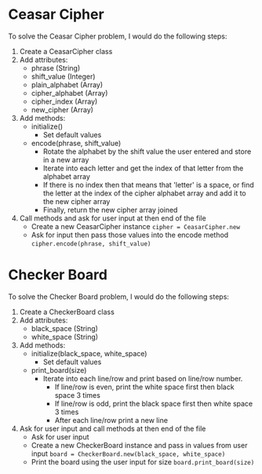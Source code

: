 # Ceasar Cipher
To solve the Ceasar Cipher problem, I would do the following steps:
1. Create a CeasarCipher class
2. Add attributes:
    * phrase (String)
    * shift_value (Integer)
    * plain_alphabet (Array)
    * cipher_alphabet (Array)
    * cipher_index (Array)
    * new_cipher (Array)
3. Add methods:
    * initialize()
        * Set default values
    * encode(phrase, shift_value)
        * Rotate the alphabet by the shift value the user entered and store in a new array
        * Iterate into each letter and get the index of that letter from the alphabet array
        * If there is no index then that means that 'letter' is a space, or find the letter at the index of the cipher alphabet array and add it to the new cipher array
        * Finally, return the new cipher array joined
4. Call methods and ask for user input at then end of the file
    * Create a new CeasarCipher instance `cipher = CeasarCipher.new`
    * Ask for input then pass those values into the encode method `cipher.encode(phrase, shift_value)`


# Checker Board
To solve the Checker Board problem, I would do the following steps:
1. Create a CheckerBoard class
2. Add attributes:
    * black_space (String)
    * white_space (String)
3. Add methods:
    * initialize(black_space, white_space)
        * Set default values
    * print_board(size)
        * Iterate into each line/row and print based on line/row number.
            * If line/row is even, print the white space first then black space 3 times
            * If line/row is odd, print the black space first then white space 3 times
            * After each line/row print a new line
4. Ask for user input and call methods at then end of the file
    * Ask for user input
    * Create a new CheckerBoard instance and pass in values from user input `board = CheckerBoard.new(black_space, white_space)`
    * Print the board using the user input for size `board.print_board(size)`
